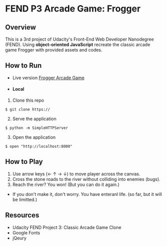 FEND P3 Arcade Game: Frogger
===============================

## Overview
This is a 3rd project of Udacity's Front-End Web Developer Nanodegree (FEND). Using **object-oriented JavaScript** recreate the classic arcade game Frogger with provided assets and codes.

## How to Run
* Live version [Frogger Arcade Game](http://)

* #### Local
1. Clone this repo
```
$ git clone https://
```
2. Serve the application
```
$ python -m SimpleHTTPServer
```
3. Open the application
```
$ open "http://localhost:8000"
```


## How to Play
1. Use arrow keys (← ↑ → ↓) to move player across the canvas.
2. Cross the stone roads to the river without colliding into enemies (bugs).
3. Reach the river? You won! (But you can do it again.)
* If you don't make it, don't worry. You have enteranl life. (so far, but it will be limitted.)

## Resources
* Udacity FEND Project 3: Classic Arcade Game Clone
* Google Fonts
* jQeury
